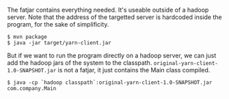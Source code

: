 The fatjar contains everything needed. It's useable outside of a hadoop server.
Note that the address of the targetted server is hardcoded inside the program, for the sake of simplificity.

```
$ mvn package
$ java -jar target/yarn-client.jar
```

But if we want to run the program directly on a hadoop server, we can just add the hadoop jars of the system to the classpath.
`original-yarn-client-1.0-SNAPSHOT.jar` is not a fatjar, it just contains the Main class compiled.
```
$ java -cp `hadoop classpath`:original-yarn-client-1.0-SNAPSHOT.jar com.company.Main
```